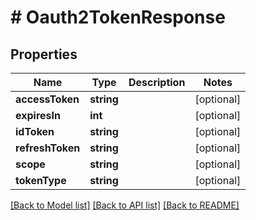 # # Oauth2TokenResponse

## Properties

Name | Type | Description | Notes
------------ | ------------- | ------------- | -------------
**accessToken** | **string** |  | [optional]
**expiresIn** | **int** |  | [optional]
**idToken** | **string** |  | [optional]
**refreshToken** | **string** |  | [optional]
**scope** | **string** |  | [optional]
**tokenType** | **string** |  | [optional]

[[Back to Model list]](../../README.md#models) [[Back to API list]](../../README.md#endpoints) [[Back to README]](../../README.md)

